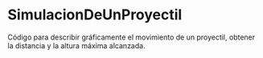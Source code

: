 # SimulacionDeUnProyectil
Código para describir gráficamente el movimiento de un proyectil, obtener la distancia y la altura máxima alcanzada. 
